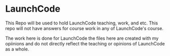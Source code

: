 # LaunchCode
This Repo will be used to hold LaunchCode teaching, work, and etc. This repo will not have answers for course work in any of LaunchCode's course. 

The work here is done for LaunchCode the files here are created with my opiinions and do not directly reflect the teaching or opinions of LaunchCode as a whole.
